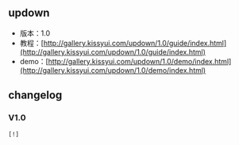 ## updown

* 版本：1.0
* 教程：[http://gallery.kissyui.com/updown/1.0/guide/index.html](http://gallery.kissyui.com/updown/1.0/guide/index.html)
* demo：[http://gallery.kissyui.com/updown/1.0/demo/index.html](http://gallery.kissyui.com/updown/1.0/demo/index.html)

## changelog

### V1.0

    [!]


